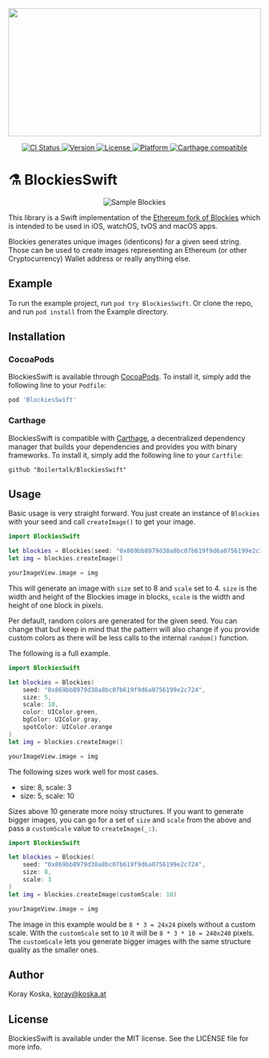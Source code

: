 <a href="https://github.com/Boilertalk/VaporFacebookBot">
  <img src="https://storage.googleapis.com/boilertalk/logo.svg" width="100%" height="256">
</a>

<p align="center">
  <a href="https://travis-ci.org/Boilertalk/BlockiesSwift">
    <img src="http://img.shields.io/travis/Boilertalk/BlockiesSwift.svg?style=flat" alt="CI Status">
  </a>
  <a href="http://cocoapods.org/pods/BlockiesSwift">
    <img src="https://img.shields.io/cocoapods/v/BlockiesSwift.svg?style=flat" alt="Version">
  </a>
  <a href="http://cocoapods.org/pods/BlockiesSwift">
    <img src="https://img.shields.io/cocoapods/l/BlockiesSwift.svg?style=flat" alt="License">
  </a>
  <a href="http://cocoapods.org/pods/BlockiesSwift">
    <img src="https://img.shields.io/cocoapods/p/BlockiesSwift.svg?style=flat" alt="Platform">
  </a>
  <a href="https://github.com/Carthage/Carthage">
    <img src="https://img.shields.io/badge/Carthage-compatible-4BC51D.svg?style=flat" alt="Carthage compatible">
  </a>
</p>

# :alembic: BlockiesSwift

<p align="center">
  <img src="https://github.com/Boilertalk/BlockiesSwift/blob/master/sample.png" alt="Sample Blockies">
</p>

This library is a Swift implementation of the [Ethereum fork of Blockies](https://github.com/ethereum/blockies) which is intended to be used in iOS, watchOS, tvOS and macOS apps.

Blockies generates unique images (identicons) for a given seed string. Those can be used to create images representing an Ethereum (or other Cryptocurrency) Wallet address or really anything else.

## Example

To run the example project, run `pod try BlockiesSwift`. Or clone the repo, and run `pod install` from the Example directory.

## Installation

### CocoaPods

BlockiesSwift is available through [CocoaPods](http://cocoapods.org). To install
it, simply add the following line to your `Podfile`:

```ruby
pod 'BlockiesSwift'
```

### Carthage

BlockiesSwift is compatible with [Carthage](https://github.com/Carthage/Carthage), a decentralized dependency manager that builds your dependencies and provides you with binary frameworks. To install it, simply add the following line to your `Cartfile`:

```
github "Boilertalk/BlockiesSwift"
```

## Usage

Basic usage is very straight forward. You just create an instance of `Blockies` with your seed and call `createImage()` to get your image.

```Swift
import BlockiesSwift

let blockies = Blockies(seed: "0x869bb8979d38a8bc07b619f9d6a0756199e2c724")
let img = blockies.createImage()

yourImageView.image = img
```

This will generate an image with `size` set to 8 and `scale` set to 4. `size` is the width and height of the Blockies image in blocks, `scale` is the width and height of one block in pixels.

Per default, random colors are generated for the given seed. You can change that but keep in mind that the pattern will also change if you provide custom colors as there will be less calls to the internal `random()` function.

The following is a full example.

```Swift
import BlockiesSwift

let blockies = Blockies(
    seed: "0x869bb8979d38a8bc07b619f9d6a0756199e2c724",
    size: 5,
    scale: 10,
    color: UIColor.green,
    bgColor: UIColor.gray,
    spotColor: UIColor.orange
)
let img = blockies.createImage()

yourImageView.image = img
```

The following sizes work well for most cases.

* size: 8, scale: 3
* size: 5, scale: 10

Sizes above 10 generate more noisy structures. If you want to generate bigger images, you can go for a set of `size` and `scale` from the above and pass a `customScale` value to `createImage(_:)`.

```Swift
import BlockiesSwift

let blockies = Blockies(
    seed: "0x869bb8979d38a8bc07b619f9d6a0756199e2c724",
    size: 8,
    scale: 3
)
let img = blockies.createImage(customScale: 10)

yourImageView.image = img
```

The image in this example would be `8 * 3 = 24x24` pixels without a custom scale. With the `customScale` set to `10` it will be `8 * 3 * 10 = 240x240` pixels. The `customScale` lets you generate bigger images with the same structure quality as the smaller ones.

## Author

Koray Koska, koray@koska.at

## License

BlockiesSwift is available under the MIT license. See the LICENSE file for more info.
